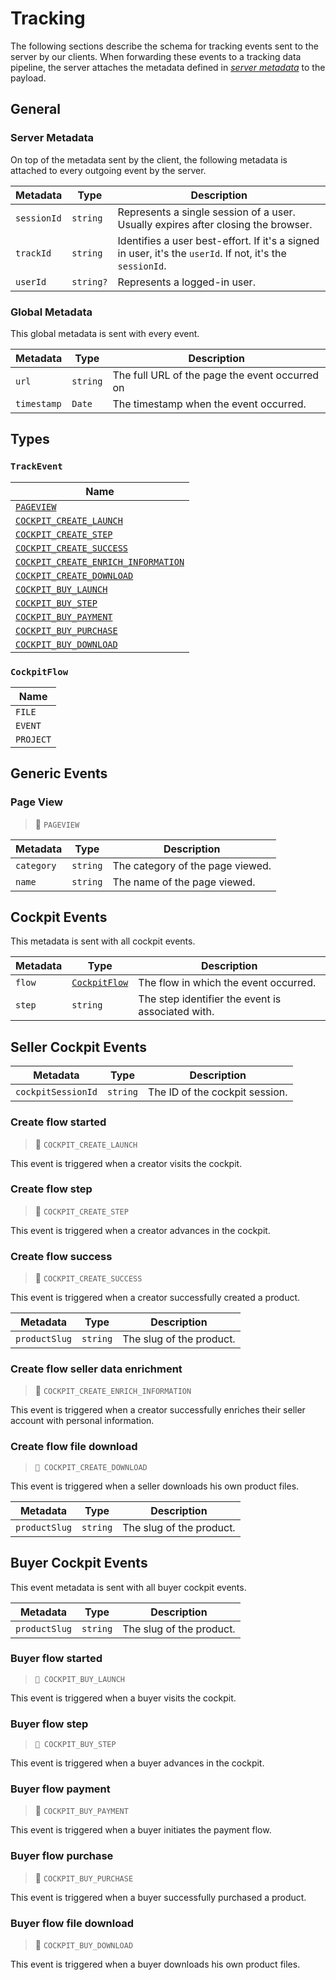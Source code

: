 # Tracking

The following sections describe the schema for tracking events sent to the server by our clients. When forwarding these events to a tracking data pipeline, the server attaches the metadata defined in [_server metadata_](#server-metadata) to the payload.

## General

### Server Metadata

On top of the metadata sent by the client, the following metadata is attached to every outgoing event by the server.

| Metadata    | Type      | Description                                                                                               |
| ----------- | --------- | --------------------------------------------------------------------------------------------------------- |
| `sessionId` | `string`  | Represents a single session of a user. Usually expires after closing the browser.                         |
| `trackId`   | `string`  | Identifies a user best-effort. If it's a signed in user, it's the `userId`. If not, it's the `sessionId`. |
| `userId`    | `string?` | Represents a logged-in user.                                                                              |

### Global Metadata

This global metadata is sent with every event.

| Metadata    | Type     | Description                                    |
| ----------- | -------- | ---------------------------------------------- |
| `url`       | `string` | The full URL of the page the event occurred on |
| `timestamp` | `Date`   | The timestamp when the event occurred.         |

## Types

### `TrackEvent`

| Name                                                                       |
| -------------------------------------------------------------------------- |
| [`PAGEVIEW`](#page-view)                                                   |
| [`COCKPIT_CREATE_LAUNCH`](#create-flow-started)                            |
| [`COCKPIT_CREATE_STEP`](#create-flow-step)                                 |
| [`COCKPIT_CREATE_SUCCESS`](#create-flow-success)                           |
| [`COCKPIT_CREATE_ENRICH_INFORMATION`](#create-flow-seller-data-enrichment) |
| [`COCKPIT_CREATE_DOWNLOAD`](#create-flow-file-download)                    |
| [`COCKPIT_BUY_LAUNCH`](#buyer-flow-started)                                |
| [`COCKPIT_BUY_STEP`](#buyer-flow-step)                                     |
| [`COCKPIT_BUY_PAYMENT`](#buyer-flow-payment)                               |
| [`COCKPIT_BUY_PURCHASE`](#buyer-flow-purchase)                             |
| [`COCKPIT_BUY_DOWNLOAD`](#buyer-flow-file-download)                        |

### `CockpitFlow`

| Name      |
| --------- |
| `FILE`    |
| `EVENT`   |
| `PROJECT` |

## Generic Events

### Page View

> 🔖 `PAGEVIEW`

| Metadata   | Type     | Description                      |
| ---------- | -------- | -------------------------------- |
| `category` | `string` | The category of the page viewed. |
| `name`     | `string` | The name of the page viewed.     |

## Cockpit Events

This metadata is sent with all cockpit events.

| Metadata | Type                          | Description                                       |
| -------- | ----------------------------- | ------------------------------------------------- |
| `flow`   | [`CockpitFlow`](#cockpitflow) | The flow in which the event occurred.             |
| `step`   | `string`                      | The step identifier the event is associated with. |

## Seller Cockpit Events

| Metadata           | Type     | Description                    |
| ------------------ | -------- | ------------------------------ |
| `cockpitSessionId` | `string` | The ID of the cockpit session. |

### Create flow started

> 🔖 `COCKPIT_CREATE_LAUNCH`

This event is triggered when a creator visits the cockpit.

### Create flow step

> 🔖 `COCKPIT_CREATE_STEP`

This event is triggered when a creator advances in the cockpit.

### Create flow success

> 🔖 `COCKPIT_CREATE_SUCCESS`

This event is triggered when a creator successfully created a product.

| Metadata      | Type     | Description              |
| ------------- | -------- | ------------------------ |
| `productSlug` | `string` | The slug of the product. |

### Create flow seller data enrichment

> 🔖 `COCKPIT_CREATE_ENRICH_INFORMATION`

This event is triggered when a creator successfully enriches their seller account with personal information.

### Create flow file download

> `🔖 COCKPIT_CREATE_DOWNLOAD`

This event is triggered when a seller downloads his own product files.

| Metadata      | Type     | Description              |
| ------------- | -------- | ------------------------ |
| `productSlug` | `string` | The slug of the product. |

## Buyer Cockpit Events

This event metadata is sent with all buyer cockpit events.

| Metadata      | Type     | Description              |
| ------------- | -------- | ------------------------ |
| `productSlug` | `string` | The slug of the product. |

### Buyer flow started

> `🔖 COCKPIT_BUY_LAUNCH`

This event is triggered when a buyer visits the cockpit.

### Buyer flow step

> `🔖 COCKPIT_BUY_STEP`

This event is triggered when a buyer advances in the cockpit.

### Buyer flow payment

> 🔖 `COCKPIT_BUY_PAYMENT`

This event is triggered when a buyer initiates the payment flow.

### Buyer flow purchase

> 🔖 `COCKPIT_BUY_PURCHASE`

This event is triggered when a buyer successfully purchased a product.

### Buyer flow file download

> 🔖 `COCKPIT_BUY_DOWNLOAD`

This event is triggered when a buyer downloads his own product files.
